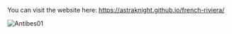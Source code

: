 You can visit the website here: https://astraknight.github.io/french-riviera/


![Antibes01](https://github.com/AstraKnight/french-riviera/assets/89350399/825ef5ec-4134-4035-88db-a429b448dead)
